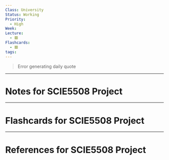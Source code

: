 ```yaml
---
Class: University
Status: Working
Priority:
  - High
Week: 
Lecture:
  - 🟥
Flashcards:
  - 🟥
tags:
---
```

> Error generating daily quote

---
# Notes for SCIE5508 Project


---
# Flashcards for SCIE5508 Project


---
# References for SCIE5508 Project